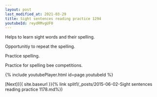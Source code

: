```yaml
---
layout: post
last_modified_at: 2021-03-29
title: Sight sentences reading practice 1294
youtubeId: reydRMvgUF0
---
```

 
 
Helps to learn sight words and their spelling.

Opportunitiy to repeat the spelling. 

Practice spelling. 
 
Practice for spelling bee competitions. 
 
{% include youtubePlayer.html id=page.youtubeId %}
 
 

[Next]({{ site.baseurl }}{% link  split1/_posts/2015-06-02-Sight sentences reading practice 1178.md%})
 
